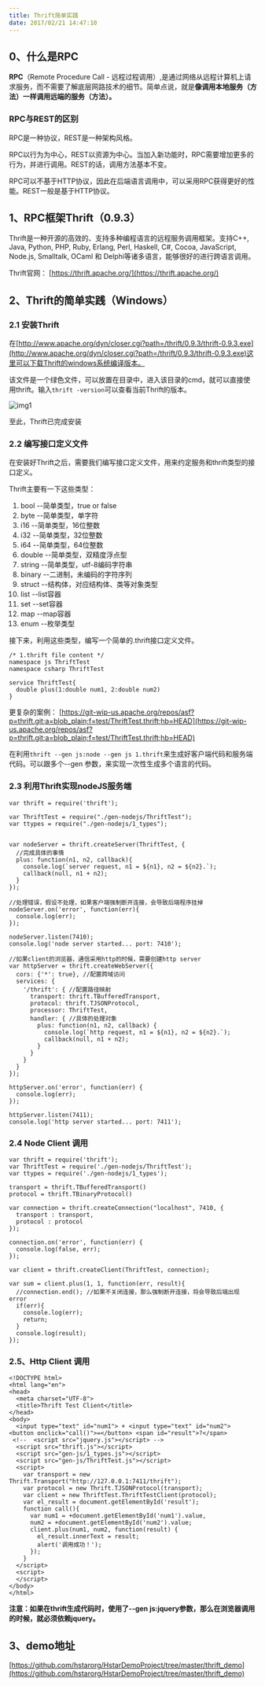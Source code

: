```yaml
---
title: Thrift简单实践
date: 2017/02/21 14:47:10
---
```


## 0、什么是RPC

**RPC**（Remote Procedure Call - 远程过程调用）,是通过网络从远程计算机上请求服务，而不需要了解底层网路技术的细节。简单点说，就是**像调用本地服务（方法）一样调用远端的服务（方法）。**

### RPC与REST的区别

RPC是一种协议，REST是一种架构风格。

RPC以行为为中心，REST以资源为中心。当加入新功能时，RPC需要增加更多的行为，并进行调用。REST的话，调用方法基本不变。

RPC可以不基于HTTP协议，因此在后端语言调用中，可以采用RPC获得更好的性能。REST一般是基于HTTP协议。

## 1、RPC框架Thrift（0.9.3）

Thrift是一种开源的高效的、支持多种编程语言的远程服务调用框架。支持C++, Java, Python, PHP, Ruby, Erlang, Perl, Haskell, C#, Cocoa, JavaScript, Node.js, Smalltalk, OCaml 和 Delphi等诸多语言，能够很好的进行跨语言调用。

Thrift官网： [https://thrift.apache.org/](https://thrift.apache.org/)

## 2、Thrift的简单实践（Windows）

### 2.1 安装Thrift

在[http://www.apache.org/dyn/closer.cgi?path=/thrift/0.9.3/thrift-0.9.3.exe](http://www.apache.org/dyn/closer.cgi?path=/thrift/0.9.3/thrift-0.9.3.exe)这里可以下载Thrift的windows系统编译版本。

该文件是一个绿色文件，可以放置在目录中，进入该目录的cmd，就可以直接使用thrift。输入``thrift -version``可以查看当前Thrift的版本。

![img1](http://7xit2j.com1.z0.glb.clouddn.com/abc1.png)

至此，Thrift已完成安装

### 2.2 编写接口定义文件

在安装好Thrift之后，需要我们编写接口定义文件，用来约定服务和thrift类型的接口定义。

Thrift主要有一下这些类型：

1. bool     --简单类型，true or false
2. byte     --简单类型，单字符
3. i16      --简单类型，16位整数
4. i32      --简单类型，32位整数
5. i64      --简单类型，64位整数
6. double   --简单类型，双精度浮点型
7. string   --简单类型，utf-8编码字符串
8. binary   --二进制，未编码的字符序列
9. struct	--结构体，对应结构体、类等对象类型
10. list    --list容器
11. set     --set容器
12. map     --map容器
13. enum    --枚举类型

接下来，利用这些类型，编写一个简单的.thrift接口定义文件。

	/* 1.thrift file content */
	namespace js ThriftTest
	namespace csharp ThriftTest
	
	service ThriftTest{
	  double plus(1:double num1, 2:double num2)
	}

更复杂的案例： [https://git-wip-us.apache.org/repos/asf?p=thrift.git;a=blob_plain;f=test/ThriftTest.thrift;hb=HEAD](https://git-wip-us.apache.org/repos/asf?p=thrift.git;a=blob_plain;f=test/ThriftTest.thrift;hb=HEAD)

在利用``thrift --gen js:node --gen js 1.thrift``来生成好客户端代码和服务端代码。可以跟多个--gen <language>参数，来实现一次性生成多个语言的代码。


### 2.3 利用Thrift实现nodeJS服务端

	var thrift = require('thrift');
	
	var ThriftTest = require("./gen-nodejs/ThriftTest");
	var ttypes = require("./gen-nodejs/1_types");
	
	
	var nodeServer = thrift.createServer(ThriftTest, {
	  //完成具体的事情
	  plus: function(n1, n2, callback){
	    console.log(`server request, n1 = ${n1}, n2 = ${n2}.`);
	    callback(null, n1 + n2);
	  }
	});
	
	//处理错误，假设不处理，如果客户端强制断开连接，会导致后端程序挂掉
	nodeServer.on('error', function(err){
	  console.log(err);
	});
	
	nodeServer.listen(7410);
	console.log('node server started... port: 7410');
	
	//如果client的浏览器，通信采用http的时候，需要创建http server
	var httpServer = thrift.createWebServer({
	  cors: {'*': true}, //配置跨域访问
	  services: {
	    '/thrift': { //配置路径映射
	      transport: thrift.TBufferedTransport,
	      protocol: thrift.TJSONProtocol,
	      processor: ThriftTest,
	      handler: { //具体的处理对象
	        plus: function(n1, n2, callback) {
	          console.log(`http request, n1 = ${n1}, n2 = ${n2}.`);
	          callback(null, n1 + n2);
	        }
	      }
	    }
	  }
	});
	
	httpServer.on('error', function(err) {
	  console.log(err);
	});
	
	httpServer.listen(7411);
	console.log('http server started... port: 7411');

### 2.4 Node Client 调用

	var thrift = require('thrift');
	var ThriftTest = require('./gen-nodejs/ThriftTest');
	var ttypes = require('./gen-nodejs/1_types');
	
	transport = thrift.TBufferedTransport()
	protocol = thrift.TBinaryProtocol()
	
	var connection = thrift.createConnection("localhost", 7410, {
	  transport : transport,
	  protocol : protocol
	});
	
	connection.on('error', function(err) {
	  console.log(false, err);
	});
	
	var client = thrift.createClient(ThriftTest, connection);
	
	var sum = client.plus(1, 1, function(err, result){
	  //connection.end(); //如果不关闭连接，那么强制断开连接，将会导致后端出现error
	  if(err){
	    console.log(err);
	    return;
	  }
	  console.log(result);
	});

### 2.5、Http Client 调用

	<!DOCTYPE html>
	<html lang="en">
	<head>
	  <meta charset="UTF-8">
	  <title>Thrift Test Client</title>
	</head>
	<body>
	  <input type="text" id="num1"> + <input type="text" id="num2"> <button onclick="call()">=</button> <span id="result">?</span>
	 <!--  <script src="jquery.js"></script> -->
	  <script src="thrift.js"></script>
	  <script src="gen-js/1_types.js"></script>
	  <script src="gen-js/ThriftTest.js"></script>
	  <script>
	    var transport = new Thrift.Transport("http://127.0.0.1:7411/thrift");
	    var protocol = new Thrift.TJSONProtocol(transport);
	    var client = new ThriftTest.ThriftTestClient(protocol);
	    var el_result = document.getElementById('result');
	    function call(){
	      var num1 = +document.getElementById('num1').value,
	      num2 = +document.getElementById('num2').value;
	      client.plus(num1, num2, function(result) {
	        el_result.innerText = result;
	        alert('调用成功！');
	      });
	    }
	  </script>
	  <script>
	  </script>
	</body>
	</html>

**注意：如果在thrift生成代码时，使用了--gen js:jquery参数，那么在浏览器调用的时候，就必须依赖jquery。**

## 3、demo地址

[https://github.com/hstarorg/HstarDemoProject/tree/master/thrift_demo](https://github.com/hstarorg/HstarDemoProject/tree/master/thrift_demo)